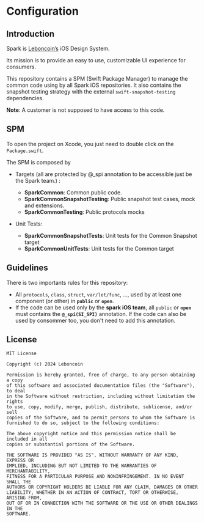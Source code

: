 # Configuration

## Introduction

Spark is [Leboncoin’s](https://www.leboncoin.com/) iOS Design System.

Its mission is to provide an easy to use, customizable UI experience for consumers.

This repository contains a SPM (Swift Package Manager) to manage the common code using by all Spark iOS repositories.
It also contains the snapshot testing strategy with the external `swift-snapshot-testing` dependencies.

**Note**: A customer is not supposed to have access to this code.

## SPM

To open the project on Xcode, you just need to double click on the `Package.swift`.

The SPM is composed by

- Targets (all are protected by @\_spi annotation to be accessible just be the Spark team.) :

  - **SparkCommon**: Common public code.
  - **SparkCommonSnapshotTesting**: Public snapshot test cases, mock and extensions.
  - **SparkCommonTesting**: Public protocols mocks

- Unit Tests:
  - **SparkCommonSnapshotTests**: Unit tests for the Common Snapshot target
  - **SparkCommonUnitTests**: Unit tests for the Common target

## Guidelines

There is two importants rules for this repository:

- All `protocols`, `class`, `struct`, `var/let/func`, ..., used by at least one component (or other) in **`public`** or **`open`**.
- If the code can be used only by the **spark iOS team**, all `public` or **`open`** must contains the **`@_spi(SI_SPI)`** annotation. If the code can also be used by consommer too, you don't need to add this annotation.

## License

```
MIT License

Copyright (c) 2024 Leboncoin

Permission is hereby granted, free of charge, to any person obtaining a copy
of this software and associated documentation files (the "Software"), to deal
in the Software without restriction, including without limitation the rights
to use, copy, modify, merge, publish, distribute, sublicense, and/or sell
copies of the Software, and to permit persons to whom the Software is
furnished to do so, subject to the following conditions:

The above copyright notice and this permission notice shall be included in all
copies or substantial portions of the Software.

THE SOFTWARE IS PROVIDED "AS IS", WITHOUT WARRANTY OF ANY KIND, EXPRESS OR
IMPLIED, INCLUDING BUT NOT LIMITED TO THE WARRANTIES OF MERCHANTABILITY,
FITNESS FOR A PARTICULAR PURPOSE AND NONINFRINGEMENT. IN NO EVENT SHALL THE
AUTHORS OR COPYRIGHT HOLDERS BE LIABLE FOR ANY CLAIM, DAMAGES OR OTHER
LIABILITY, WHETHER IN AN ACTION OF CONTRACT, TORT OR OTHERWISE, ARISING FROM,
OUT OF OR IN CONNECTION WITH THE SOFTWARE OR THE USE OR OTHER DEALINGS IN THE
SOFTWARE.
```
